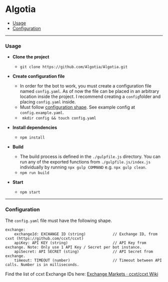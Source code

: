 # Algotia

- [Usage](#Usage)
- [Configuration](#Configuration)

---

### Usage

- **Clone the project**
    - ```git clone https://github.com/Algotia/Algotia.git```
- **Create configuration file** 
    - In order for the bot to work, you must create a configuration file named `config.yaml`. As of now the file can be placed in an arbitrary location inside the project. I recommend creating a `config`folder and placing `config.yaml` inside.
    - Must follow [configuration shape](#Configuration). See example config at `config.example.yaml`.
    - ``` mkdir config && touch config.yaml```

- **Install dependencies**
    - ```npm install```

- **Build**
    - The build process is defined in the `./gulpfile.js` directory. You can run any of the exported functions from `./gulpfile.js/index.js` individually by running `npx gulp COMMAND` e.g. `npx gulp clean`.
    - ```npm run build```

- **Start** 
    - ```npm start```

---

### Configuration

The `config.yaml` file must have the following shape.

```
exchange: 
    exchangeId: EXCHANGE ID (string)            // Exchange ID, from cxxt (https://github.com/ccxt/ccxt)
    apiKey: API KEY (string)                    // API Key from exchange. Note: Only use 1 API Key / Secret per bot instance.
    apiSecret: API SECRET (sting)               // API Secret from exchange. 
    timeout: TIMEOUT (number)                   // Timeout between API calls. Number is in milliseconds.

```

Find the list of ccxt Exchange IDs here:
[Exchange Markets · ccxt/ccxt Wiki](https://github.com/ccxt/ccxt/wiki/Exchange-Markets)

